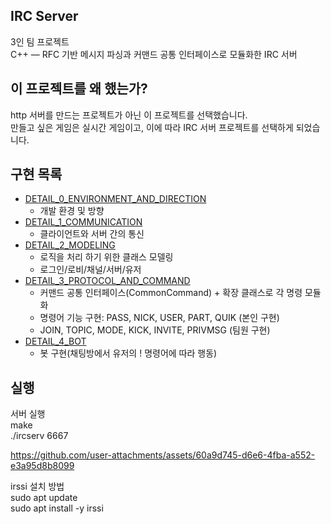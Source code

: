 

## IRC Server

3인 팀 프로젝트  
C++ — RFC 기반 메시지 파싱과 커맨드 공통 인터페이스로 모듈화한 IRC 서버  

## 이 프로젝트를 왜 했는가?
http 서버를 만드는 프로젝트가 아닌 이 프로젝트를 선택했습니다.  
만들고 싶은 게임은 실시간 게임이고, 이에 따라 IRC 서버 프로젝트를 선택하게 되었습니다.  


## 구현 목록   
- [DETAIL_0_ENVIRONMENT_AND_DIRECTION](docs/DETAIL_0_ENVIRONMENT_AND_DIRECTION.md)  
    - 개발 환경 및 방향  
- [DETAIL_1_COMMUNICATION](docs/DETAIL_1_COMMUNICATION.md)  
    - 클라이언트와 서버 간의 통신  
- [DETAIL_2_MODELING](docs/DETAIL_2_MODELING.md)  
    - 로직을 처리 하기 위한 클래스 모델링  
    - 로그인/로비/채널/서버/유저  
- [DETAIL_3_PROTOCOL_AND_COMMAND](docs/DETAIL_3_PROTOCOL_AND_COMMAND.md)  
    - 커맨드 공통 인터페이스(CommonCommand) + 확장 클래스로 각 명령 모듈화   
    - 명령어 기능 구현: PASS, NICK, USER, PART, QUIK (본인 구현)  
    - JOIN, TOPIC, MODE, KICK, INVITE, PRIVMSG (팀원 구현)    
- [DETAIL_4_BOT](docs/DETAIL_4_BOT.md)  
    - 봇 구현(채팅방에서 유저의 ! 명령어에 따라 행동)  


## 실행

서버 실행  
make  
./ircserv 6667 <password>


https://github.com/user-attachments/assets/60a9d745-d6e6-4fba-a552-e3a95d8b8099


irssi 설치 방법  
sudo apt update  
sudo apt install -y irssi  
